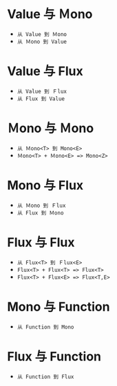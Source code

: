 # Value 与 Ｍono
- ```从 Value 到 Ｍono```
- ```从 Ｍono 到 Value```

# Value 与 Flux
- ```从 Value 到 Ｆlux```
- ```从 Flux 到 Value```

# Ｍono 与 Ｍono
- ```从 Ｍono<T> 到 Mono<E>```
- ```Ｍono<T> + Ｍono<E> => Mono<Z>```

# Mono 与 Flux
- ```从 Ｍono 到 Ｆlux```
- ```从 Flux 到 Ｍono```

# Flux 与 Flux
- ```从 Flux<T> 到 Ｆlux<E>```
- ```Flux<T> + Flux<T> => Flux<T>```
- ```Flux<T> + Flux<E> => Flux<T,E>```

# Mono 与 Function
- ```从 Function 到 Mono```

# Flux 与 Function
- ```从 Function 到 Flux```